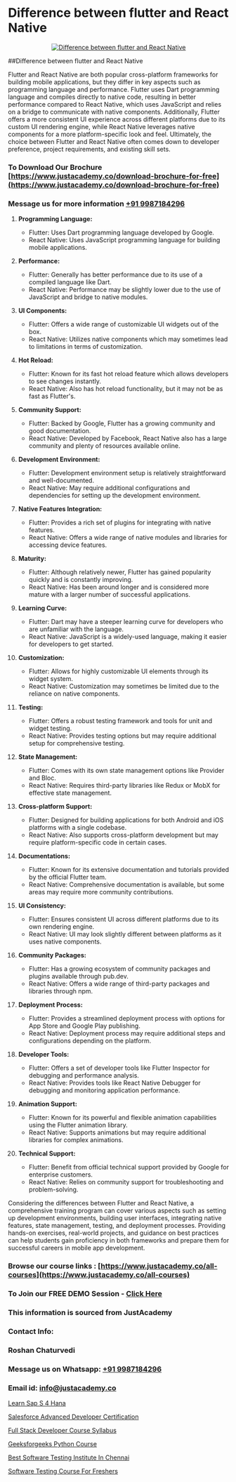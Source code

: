 # Difference between flutter and React Native

<p align="center">
  <a href="https://justacademy.co/course-detail/react-native-training">
    <img src="https://justacademy.co/storage2/course_image/1677245616_course_image.webp" alt="Difference between flutter and React Native">
  </a>
</p>
##Difference between flutter and React Native

Flutter and React Native are both popular cross-platform frameworks for building mobile applications, but they differ in key aspects such as programming language and performance. Flutter uses Dart programming language and compiles directly to native code, resulting in better performance compared to React Native, which uses JavaScript and relies on a bridge to communicate with native components. Additionally, Flutter offers a more consistent UI experience across different platforms due to its custom UI rendering engine, while React Native leverages native components for a more platform-specific look and feel. Ultimately, the choice between Flutter and React Native often comes down to developer preference, project requirements, and existing skill sets.
### To Download Our Brochure [https://www.justacademy.co/download-brochure-for-free](https://www.justacademy.co/download-brochure-for-free)
### Message us for more information [+91 9987184296](https://api.whatsapp.com/send?phone=919987184296)
1) **Programming Language:** 
    - Flutter: Uses Dart programming language developed by Google.
    - React Native: Uses JavaScript programming language for building mobile applications.

2) **Performance:** 
    - Flutter: Generally has better performance due to its use of a compiled language like Dart.
    - React Native: Performance may be slightly lower due to the use of JavaScript and bridge to native modules.

3) **UI Components:**
    - Flutter: Offers a wide range of customizable UI widgets out of the box.
    - React Native: Utilizes native components which may sometimes lead to limitations in terms of customization.

4) **Hot Reload:**
    - Flutter: Known for its fast hot reload feature which allows developers to see changes instantly.
    - React Native: Also has hot reload functionality, but it may not be as fast as Flutter's.

5) **Community Support:**
    - Flutter: Backed by Google, Flutter has a growing community and good documentation.
    - React Native: Developed by Facebook, React Native also has a large community and plenty of resources available online.

6) **Development Environment:**
    - Flutter: Development environment setup is relatively straightforward and well-documented.
    - React Native: May require additional configurations and dependencies for setting up the development environment.

7) **Native Features Integration:**
    - Flutter: Provides a rich set of plugins for integrating with native features.
    - React Native: Offers a wide range of native modules and libraries for accessing device features.

8) **Maturity:**
    - Flutter: Although relatively newer, Flutter has gained popularity quickly and is constantly improving.
    - React Native: Has been around longer and is considered more mature with a larger number of successful applications.

9) **Learning Curve:**
    - Flutter: Dart may have a steeper learning curve for developers who are unfamiliar with the language.
    - React Native: JavaScript is a widely-used language, making it easier for developers to get started.

10) **Customization:**
    - Flutter: Allows for highly customizable UI elements through its widget system.
    - React Native: Customization may sometimes be limited due to the reliance on native components.

11) **Testing:**
    - Flutter: Offers a robust testing framework and tools for unit and widget testing.
    - React Native: Provides testing options but may require additional setup for comprehensive testing.

12) **State Management:**
    - Flutter: Comes with its own state management options like Provider and Bloc.
    - React Native: Requires third-party libraries like Redux or MobX for effective state management.

13) **Cross-platform Support:**
    - Flutter: Designed for building applications for both Android and iOS platforms with a single codebase.
    - React Native: Also supports cross-platform development but may require platform-specific code in certain cases.

14) **Documentations:**
    - Flutter: Known for its extensive documentation and tutorials provided by the official Flutter team.
    - React Native: Comprehensive documentation is available, but some areas may require more community contributions.

15) **UI Consistency:**
    - Flutter: Ensures consistent UI across different platforms due to its own rendering engine.
    - React Native: UI may look slightly different between platforms as it uses native components.

16) **Community Packages:**
    - Flutter: Has a growing ecosystem of community packages and plugins available through pub.dev.
    - React Native: Offers a wide range of third-party packages and libraries through npm.

17) **Deployment Process:**
    - Flutter: Provides a streamlined deployment process with options for App Store and Google Play publishing.
    - React Native: Deployment process may require additional steps and configurations depending on the platform.

18) **Developer Tools:**
    - Flutter: Offers a set of developer tools like Flutter Inspector for debugging and performance analysis.
    - React Native: Provides tools like React Native Debugger for debugging and monitoring application performance.

19) **Animation Support:**
    - Flutter: Known for its powerful and flexible animation capabilities using the Flutter animation library.
    - React Native: Supports animations but may require additional libraries for complex animations.

20) **Technical Support:**
    - Flutter: Benefit from official technical support provided by Google for enterprise customers.
    - React Native: Relies on community support for troubleshooting and problem-solving.

Considering the differences between Flutter and React Native, a comprehensive training program can cover various aspects such as setting up development environments, building user interfaces, integrating native features, state management, testing, and deployment processes. Providing hands-on exercises, real-world projects, and guidance on best practices can help students gain proficiency in both frameworks and prepare them for successful careers in mobile app development.

### Browse our course links : [https://www.justacademy.co/all-courses](https://www.justacademy.co/all-courses) 
### To Join our FREE DEMO Session - [Click Here](https://www.justacademy.co/register-for-course-demo)


### This information is sourced from JustAcademy
### Contact Info:
### Roshan Chaturvedi
### Message us on Whatsapp: [+91 9987184296](https://api.whatsapp.com/send?phone=919987184296)
### Email id: [info@justacademy.co](mailto:info@justacademy.co)
                
[Learn Sap S 4 Hana](https://www.linkedin.com/pulse/learn-sap-4-hana-justacademy-pune-sktsc/)

[Salesforce Advanced Developer Certification](https://www.linkedin.com/pulse/salesforce-advanced-developer-certification-justacademy-hyderabad-bnpec?trackingId=W9MxUWByD1zkPgz9Pz1wIA%3D%3D&lipi=urn%3Ali%3Apage%3Ad_flagship3_company_admin%3BDVbRKUgIQU%2Bm75jg%2BU5m6w%3D%3D)

[Full Stack Developer Course Syllabus](https://medium.com/@shivamja27/full-stack-developer-course-syllabus-dd965398ad28)

[Geeksforgeeks Python Course](https://medium.com/@negishivu99/geeksforgeeks-python-course-908af4853b47)

[Best Software Testing Institute In Chennai](https://justacademyin.github.io/justacademy/best-software-testing-institute-in-chennai)

[Software Testing Course For Freshers](https://justacademyin.github.io/justacademy/software-testing-course-for-freshers)

